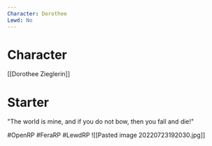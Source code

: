 ```yaml
---
Character: Dorothee
Lewd: No
---
```

# Character
[[Dorothee Zieglerin]]

# Starter
"The world is mine, and if you do not bow, then you fall and die!" 

#OpenRP #FeraRP #LewdRP 
![[Pasted image 20220723192030.jpg]]